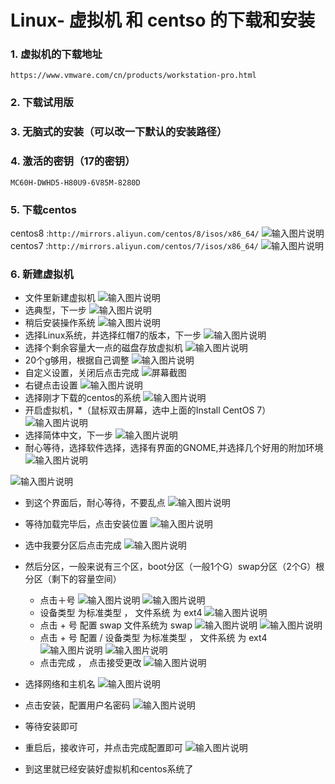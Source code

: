 # Linux- 虚拟机 和 centso 的下载和安装

### 1. 虚拟机的下载地址

 `https://www.vmware.com/cn/products/workstation-pro.html`

### 2. 下载试用版

### 3. 无脑式的安装（可以改一下默认的安装路径）

### 4. 激活的密钥（17的密钥）

 `MC60H-DWHD5-H80U9-6V85M-8280D` 

### 5. 下载centos

centos8 :`http://mirrors.aliyun.com/centos/8/isos/x86_64/`
![输入图片说明](https://foruda.gitee.com/images/1699868956569393733/c5ecbb90_13285130.png "屏幕截图")
   centos7 :`http://mirrors.aliyun.com/centos/7/isos/x86_64/`
![输入图片说明](https://foruda.gitee.com/images/1699868994081110695/da0959c7_13285130.png "屏幕截图")

### 6. 新建虚拟机

- 文件里新建虚拟机
  ![输入图片说明](https://foruda.gitee.com/images/1699869939867927580/1c18d831_13285130.png "屏幕截图")
- 选典型，下一步
  ![输入图片说明](https://foruda.gitee.com/images/1699870066612391042/a0a6b6b9_13285130.png "屏幕截图")
- 稍后安装操作系统
  ![输入图片说明](https://foruda.gitee.com/images/1699870141293915543/4e90f0f0_13285130.png "屏幕截图")
- 选择Linux系统，并选择红帽7的版本，下一步
  ![输入图片说明](https://foruda.gitee.com/images/1699870265952397085/a29096c8_13285130.png "屏幕截图")
- 选择个剩余容量大一点的磁盘存放虚拟机
  ![输入图片说明](https://foruda.gitee.com/images/1699870440694114204/c1a03d33_13285130.png "屏幕截图")
- 20个g够用，根据自己调整
  ![输入图片说明](https://foruda.gitee.com/images/1699870503434035687/7fedfda7_13285130.png "屏幕截图")
- 自定义设置，关闭后点击完成
  ![](https://foruda.gitee.com/images/1699870616990506159/fa8eb2e5_13285130.png "屏幕截图")
- 右键点击设置
  ![输入图片说明](https://foruda.gitee.com/images/1699870802528489860/66d06e61_13285130.png "屏幕截图")
- 选择刚才下载的centos的系统
  ![输入图片说明](https://foruda.gitee.com/images/1699870945515178454/f253f98c_13285130.png "屏幕截图")
- 开启虚拟机，*（鼠标双击屏幕，选中上面的Install CentOS 7）
  ![输入图片说明](https://foruda.gitee.com/images/1699871164464298458/0d8531b9_13285130.png "屏幕截图")
- 选择简体中文，下一步
  ![输入图片说明](https://foruda.gitee.com/images/1699871282689823235/2a143143_13285130.png "屏幕截图")
- 耐心等待，选择软件选择，选择有界面的GNOME,并选择几个好用的附加环境
  ![输入图片说明](https://foruda.gitee.com/images/1699871530045724136/8e082ff6_13285130.png "屏幕截图")

![输入图片说明](https://foruda.gitee.com/images/1699871631274863491/936db95c_13285130.png "屏幕截图")

- 到这个界面后，耐心等待，不要乱点
  ![输入图片说明](https://foruda.gitee.com/images/1699871748218547149/a5a9e7d9_13285130.png "屏幕截图")

- 等待加载完毕后，点击安装位置
  ![输入图片说明](https://foruda.gitee.com/images/1699872103375893352/b1c14801_13285130.png "屏幕截图")

- 选中我要分区后点击完成
  ![输入图片说明](https://foruda.gitee.com/images/1699872172478781049/6c7129f8_13285130.png "屏幕截图")

- 然后分区，一般来说有三个区，boot分区（一般1个G）swap分区（2个G）根分区（剩下的容量空间）
  
  - 点击＋号
    ![输入图片说明](https://foruda.gitee.com/images/1699872372002417908/956dfb79_13285130.png "屏幕截图")
    ![输入图片说明](https://foruda.gitee.com/images/1699872457691544703/59ed4148_13285130.png "屏幕截图")
  - 设备类型 为标准类型 ， 文件系统 为 ext4
    ![输入图片说明](https://foruda.gitee.com/images/1699872561105531153/86890d3d_13285130.png "屏幕截图")
  - 点击 + 号 配置 swap 文件系统为 swap
    ![输入图片说明](https://foruda.gitee.com/images/1699872643821971906/93ea5569_13285130.png "屏幕截图")
    ![输入图片说明](https://foruda.gitee.com/images/1699872662775081976/99a91401_13285130.png "屏幕截图")
  - 点击 + 号 配置 / 设备类型 为标准类型 ， 文件系统 为 ext4
    ![输入图片说明](https://foruda.gitee.com/images/1699872802454678741/ec65b956_13285130.png "屏幕截图")
    ![输入图片说明](https://foruda.gitee.com/images/1699872825565112427/ee507692_13285130.png "屏幕截图")
  - 点击完成 ， 点击接受更改
    ![输入图片说明](https://foruda.gitee.com/images/1699872916353725551/6f660533_13285130.png "屏幕截图")

- 选择网络和主机名
  ![输入图片说明](https://foruda.gitee.com/images/1699873286456324811/37c0b3fc_13285130.png "屏幕截图")

- 点击安装，配置用户名密码
  ![输入图片说明](https://foruda.gitee.com/images/1699873438722113042/17681340_13285130.png "屏幕截图")

- 等待安装即可

- 重启后，接收许可，并点击完成配置即可
  ![输入图片说明](https://foruda.gitee.com/images/1699873855634547770/eebb9392_13285130.png "屏幕截图")

- 到这里就已经安装好虚拟机和centos系统了
